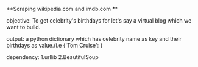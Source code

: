 **Scraping wikipedia.com and imdb.com **

objective: To get celebrity's birthdays for let's say a virtual blog which we want to build.

output: a python dictionary which has celebrity name as key and their birthdays as value.(i.e {'Tom Cruise': }

dependency:
1.urllib
2.BeautifulSoup
